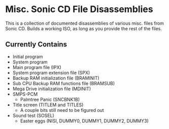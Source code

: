 # Misc. Sonic CD File Disassemblies
This is a collection of documented disassemblies of various misc. files from Sonic CD. Builds a working ISO, as long as you provide the rest of the files.

## Currently Contains
* Initial program
* System program
* Main program file (IPX)
* System program extension file (SPX)
* Backup RAM initialization file (BRAMINIT)
* Sub CPU Backup RAM functions file (BRAMSUB)
* Mega Drive initialization file (MDINIT)
* SMPS-PCM
    - Palmtree Panic (SNCBNK1B)
* Title screen (TITLEM and TITLES)
    - A couple bits still need to be figured out
* Sound test (SOSEL)
    - Easter eggs (NISI, DUMMY0, DUMMY1, DUMMY2, DUMMY3)
